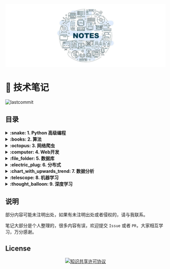 ![](./assets/images/00.jpg)

# :dart: 技术笔记

![lastcommit](<https://img.shields.io/github/last-commit/JasonJe/notes.svg>)

## 目录

<details>
<summary><strong>:snake: 1. Python 高级编程</strong></summary>

#### 1.1 [面向对象](Python高级编程/面向对象.md)

#### 1.2 [正则表达式](Python高级编程/正则表达式.md)

#### 1.3 [网络编程](Python高级编程/网络编程.md)

#### 1.4 [并发编程](Python高级编程/并发编程.md)

#### 1.5 [高级特性](Python高级编程/高级特性.md)

</details>

<details>
<summary><strong>:books: 2. 算法</strong></summary>

#### 2.1 [数据结构](算法/数据结构.md)

#### 2.2 [经典算法](算法/经典算法.md)

</details>

<details>
<summary><strong>:octopus: 3. 网络爬虫</strong></summary>

#### 3.1 [从输入URL到打开网页](网络爬虫/从输入URL到打开网页.md)

#### 3.2 [网络资源请求和Requests](网络爬虫/网络资源请求和Requests.md)

#### 3.3 [HTML内容解析和BeautifulSoup](网络爬虫/HTML内容解析和BeautifulSoup.md)

#### 3.4 [动态网页请求](网络爬虫/动态网页请求.md)

#### 3.5 [Scrapy](网络爬虫/Scrapy.md)

</details>

<details>
<summary><strong>:computer: 4. Web开发</strong></summary>

#### 4.1 [Flask](Web开发/Flask.md)

#### 4.2 Django

</details>

<details>
<summary><strong>:file_folder: 5. 数据库</strong></summary>

#### 5.1 [数据库系统原理](数据库/数据库系统原理.md)

#### 5.2 [SQL](数据库/SQL.md)

#### 5.3 [MySQL](数据库/MySQL.md)

#### 5.4 PostgreSQL

#### 5.5 [MongoDB](数据库/MongoDB.md)

#### 5.6 [Redis](数据库/Redis.md)

</details>

<details>
<summary><strong>:electric_plug: 6. 分布式</strong></summary>

#### 6.1 [分布式概述](分布式/分布式概述.md)

#### 6.2 [分布式协同与同步](分布式/分布式协同与同步.md)

#### 6.3 [分布式资源管理和负载调度](分布式/分布式资源管理和负载调度.md)

#### 6.4 [分布式计算模式](分布式/分布式计算模式.md)

#### 6.5 [分布式通信](分布式/分布式通信.md)

#### 6.6 [分布式存储](分布式/分布式存储.md)

#### 6.7 [分布式高可靠](分布式/分布式高可靠.md)

</details>

<details>
<summary><strong>:chart_with_upwards_trend: 7. 数据分析</strong></summary>

#### 7.1 [统计学基础](数据分析/统计学基础.md)

#### 7.2 [数据分析方法](数据分析/数据分析方法.md)

#### 7.3 [`Numpy`](数据分析/NumPy.md)

#### 7.4 [`Pandas`](数据分析/Pandas.md)

#### 7.5 [数据可视化](数据分析/数据可视化.md)

</details>

<details>
<summary><strong>:telescope: 8. 机器学习</strong></summary>

#### 8.1 [基础概念](机器学习/基础概念.md)

#### 8.2 [监督学习](机器学习/监督学习.md)

#### 8.3 [集成学习](机器学习/集成学习.md)

#### 8.4 [非监督学习](机器学习/非监督学习.md)

</details>

<details>
<summary><strong>:thought_balloon: 9. 深度学习</strong></summary>

</details>

## 说明

部分内容可能未注明出处，如果有未注明出处或者侵权的，请与我联系。

笔记大部分是个人整理的，很多内容有误，欢迎提交 `Issue` 或者 `PR`，大家相互学习，万分感谢。

## License

<div align="center">
    <a rel="license" href="http://creativecommons.org/licenses/by-nc-sa/4.0/">
        <img alt="知识共享许可协议" style="border-width:0" src="https://i.creativecommons.org/l/by-nc-sa/4.0/88x31.png" />
    </a>
</div>
